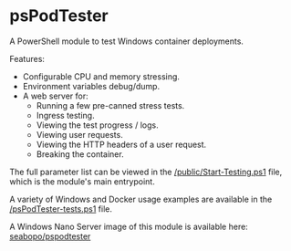 # psPodTester
A PowerShell module to test Windows container deployments. 

Features:
 - Configurable CPU and memory stressing.
 - Environment variables debug/dump.
 - A web server for:
     - Running a few pre-canned stress tests.
     - Ingress testing.
     - Viewing the test progress / logs.
     - Viewing user requests.
     - Viewing the HTTP headers of a user request.
     - Breaking the container.
 
The full parameter list can be viewed in the 
[/public/Start-Testing.ps1](https://github.com/seabopo/psPodTester/blob/master/public/Start-Testing.ps1) 
file, which is the module's main entrypoint.

A variety of Windows and Docker usage examples are available in the 
[/psPodTester-tests.ps1](https://github.com/seabopo/psPodTester/blob/master/psPodTester-tests.ps1) file.

A Windows Nano Server image of this module is available here: 
[seabopo/pspodtester](https://hub.docker.com/r/seabopo/pspodtester)
